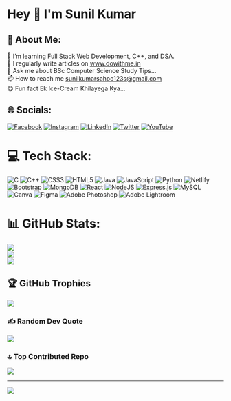 # Hey 🤞 I'm Sunil Kumar
## 💫 About Me:
🌱 I’m learning Full Stack Web Development, C++, and DSA.<br>📝 I regularly write articles on www.dowithme.in<br>💬 Ask me about BSc Computer Science Study Tips...<br>📫 How to reach me sunilkumarsahoo123s@gmail.com<br>😋 Fun fact Ek Ice-Cream Khilayega Kya...


## 🌐 Socials:
[![Facebook](https://img.shields.io/badge/Facebook-%231877F2.svg?logo=Facebook&logoColor=white)](https://facebook.com/sunilkumar143sibu) [![Instagram](https://img.shields.io/badge/Instagram-%23E4405F.svg?logo=Instagram&logoColor=white)](https://instagram.com/dowithme_14) [![LinkedIn](https://img.shields.io/badge/LinkedIn-%230077B5.svg?logo=linkedin&logoColor=white)](https://linkedin.com/in/sunilkumarsahoo14) [![Twitter](https://img.shields.io/badge/Twitter-%231DA1F2.svg?logo=Twitter&logoColor=white)](https://twitter.com/SunilKumar_14) [![YouTube](https://img.shields.io/badge/YouTube-%23FF0000.svg?logo=YouTube&logoColor=white)](https://youtube.com/@dowithme_14) 

# 💻 Tech Stack:
![C](https://img.shields.io/badge/c-%2300599C.svg?style=flat&logo=c&logoColor=white) ![C++](https://img.shields.io/badge/c++-%2300599C.svg?style=flat&logo=c%2B%2B&logoColor=white) ![CSS3](https://img.shields.io/badge/css3-%231572B6.svg?style=flat&logo=css3&logoColor=white) ![HTML5](https://img.shields.io/badge/html5-%23E34F26.svg?style=flat&logo=html5&logoColor=white) ![Java](https://img.shields.io/badge/java-%23ED8B00.svg?style=flat&logo=java&logoColor=white) ![JavaScript](https://img.shields.io/badge/javascript-%23323330.svg?style=flat&logo=javascript&logoColor=%23F7DF1E) ![Python](https://img.shields.io/badge/python-3670A0?style=flat&logo=python&logoColor=ffdd54) ![Netlify](https://img.shields.io/badge/netlify-%23000000.svg?style=flat&logo=netlify&logoColor=#00C7B7) ![Bootstrap](https://img.shields.io/badge/bootstrap-%23563D7C.svg?style=flat&logo=bootstrap&logoColor=white) ![MongoDB](https://img.shields.io/badge/MongoDB-%234ea94b.svg?style=flat&logo=mongodb&logoColor=white) ![React](https://img.shields.io/badge/react-%2320232a.svg?style=flat&logo=react&logoColor=%2361DAFB) ![NodeJS](https://img.shields.io/badge/node.js-6DA55F?style=flat&logo=node.js&logoColor=white) ![Express.js](https://img.shields.io/badge/express.js-%23404d59.svg?style=flat&logo=express&logoColor=%2361DAFB) ![MySQL](https://img.shields.io/badge/mysql-%2300f.svg?style=flat&logo=mysql&logoColor=white) ![Canva](https://img.shields.io/badge/Canva-%2300C4CC.svg?style=flat&logo=Canva&logoColor=white) 	![Figma](https://img.shields.io/badge/figma-%23F24E1E.svg?style=flat&logo=figma&logoColor=white) ![Adobe Photoshop](https://img.shields.io/badge/adobephotoshop-%2331A8FF.svg?style=flat&logo=adobephotoshop&logoColor=white) ![Adobe Lightroom](https://img.shields.io/badge/Adobe%20Lightroom-31A8FF.svg?style=flat&logo=Adobe%20Lightroom&logoColor=white)
# 📊 GitHub Stats:
![](https://github-readme-stats.vercel.app/api?username=SibuSunilGithub&theme=monokai&hide_border=true&include_all_commits=true&count_private=true)<br/>
![](https://github-readme-streak-stats.herokuapp.com/?user=SibuSunilGithub&theme=monokai&hide_border=true)<br/>
![](https://github-readme-stats.vercel.app/api/top-langs/?username=SibuSunilGithub&theme=monokai&hide_border=true&include_all_commits=true&count_private=true&layout=compact)

## 🏆 GitHub Trophies
![](https://github-profile-trophy.vercel.app/?username=SibuSunilGithub&theme=radical&no-frame=true&no-bg=false&margin-w=4)

### ✍️ Random Dev Quote
![](https://quotes-github-readme.vercel.app/api?type=horizontal&theme=radical)

### 🔝 Top Contributed Repo
![](https://github-contributor-stats.vercel.app/api?username=SibuSunilGithub&limit=5&theme=monokai&combine_all_yearly_contributions=true)

---
[![](https://visitcount.itsvg.in/api?id=SibuSunilGithub&icon=2&color=0)](https://visitcount.itsvg.in)

<!-- Proudly created with GPRM ( https://gprm.itsvg.in ) -->
